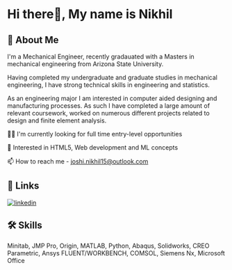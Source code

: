 
# Hi there👋, My name is Nikhil



## 🚀 About Me
I'm a Mechanical Engineer, recently gradauated with a Masters in mechanical engineering from Arizona State University. 

Having completed my undergraduate and graduate studies in mechanical engineering, I have strong technical skills in engineering and statistics. 

As an engineering major I am interested in computer aided designing and manufacturing processes. As such I have completed a large amount of relevant coursework, worked on numerous different projects related to design and finite element analysis.


👩‍💻 I'm currently looking for full time entry-level opportunities 

🧠 Interested in HTML5, Web development and ML concepts

📫 How to reach me - joshi.nikhil15@outlook.com




## 🔗 Links
[![linkedin](https://img.shields.io/badge/linkedin-0A66C2?style=for-the-badge&logo=linkedin&logoColor=white)](https://www.linkedin.com/in/joshinikhil15
)
## 🛠 Skills
Minitab, 
JMP Pro, 
Origin, 
MATLAB, 
Python, 
Abaqus, 
Solidworks, 
CREO Parametric, 
Ansys FLUENT/WORKBENCH, 
COMSOL, 
Siemens Nx, 
Microsoft Office

